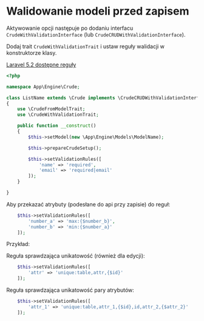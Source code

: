 Walidowanie modeli przed zapisem
===

Aktywowanie opcji następuje po dodaniu interfacu `CrudeWithValidationInterface` (lub `CrudeCRUDWithValidationInterface`).

Dodaj trait `CrudeWithValidationTrait` i ustaw reguły walidacji w konstruktorze klasy.

[Laravel 5.2 dostępne reguły](https://laravel.com/docs/5.2/validation#available-validation-rules)

```php
<?php

namespace App\Engine\Crude;

class ListName extends \Crude implements \CrudeCRUDWithValidationInterface
{
    use \CrudeFromModelTrait;
    use \CrudeWithValidationTrait;

    public function __construct()
    {
        $this->setModel(new \App\Engine\Models\ModelName);

        $this->prepareCrudeSetup();

        $this->setValidationRules([
            'name' => 'required',
            'email' => 'required|email'
        ]);
    }

}
```

Aby przekazać atrybuty (podesłane do api przy zapisie) do reguł:

```php
    $this->setValidationRules([
        'number_a' => 'max:{$number_b}',
        'number_b' => 'min:{$number_a}'
    ]);
```

Przykład:

Reguła sprawdzająca unikatowość (również dla edycji):

```php
    $this->setValidationRules([
        'attr' => 'unique:table,attr,{$id}'
    ]);
```

Reguła sprawdzająca unikatowość pary atrybutów:

```php
    $this->setValidationRules([
        'attr_1' => 'unique:table,attr_1,{$id},id,attr_2,{$attr_2}'
    ]);
```
